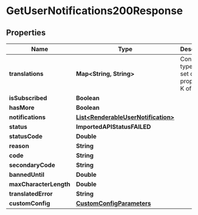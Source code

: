 

# GetUserNotifications200Response


## Properties

| Name | Type | Description | Notes |
|------------ | ------------- | ------------- | -------------|
|**translations** | **Map&lt;String, String&gt;** | Construct a type with a set of properties K of type T |  [optional] |
|**isSubscribed** | **Boolean** |  |  |
|**hasMore** | **Boolean** |  |  |
|**notifications** | [**List&lt;RenderableUserNotification&gt;**](RenderableUserNotification.md) |  |  |
|**status** | **ImportedAPIStatusFAILED** |  |  |
|**statusCode** | **Double** |  |  [optional] |
|**reason** | **String** |  |  |
|**code** | **String** |  |  |
|**secondaryCode** | **String** |  |  [optional] |
|**bannedUntil** | **Double** |  |  [optional] |
|**maxCharacterLength** | **Double** |  |  [optional] |
|**translatedError** | **String** |  |  [optional] |
|**customConfig** | [**CustomConfigParameters**](CustomConfigParameters.md) |  |  [optional] |




